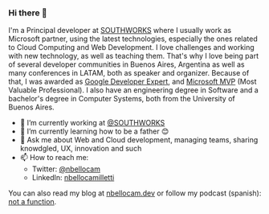 ### Hi there 👋

I'm a Principal developer at [SOUTHWORKS](https://www.southworks.com/) where I usually work as Microsoft partner, using the latest technologies, especially the ones related to Cloud Computing and Web Development. I love challenges and working with new technology, as well as teaching them. That's why I love being part of several developer communities in Buenos Aires, Argentina as well as many conferences in LATAM, both as speaker and organizer. Because of that, I was awarded as [Google Developer Expert](https://developers.google.com/community/experts/directory/profile/profile-nicol_C3_A1s_bello_camilletti), and [Microsoft MVP](https://mvp.microsoft.com/en-us/PublicProfile/5001738) (Most Valuable Professional). I also have an engineering degree in Software and a bachelor's degree in Computer Systems, both from the University of Buenos Aires.

- 🔭 I’m currently working at [@SOUTHWORKS](https://github.com/southworks)
- 🌱 I’m currently learning how to be a father 😊
- 💬 Ask me about Web and Cloud development, managing teams, sharing knowdgled, UX, innovation and such
- 📫 How to reach me: 
  - Twitter: [@nbellocam](https://twitter.com/nbellocam)
  - LinkedIn: [nbellocamilletti](https://www.linkedin.com/in/nbellocamilletti/)

You can also read my blog at [nbellocam.dev](https://nbellocam.dev/) or follow my podcast (spanish): [not a function](https://anchor.fm/notafunction).
